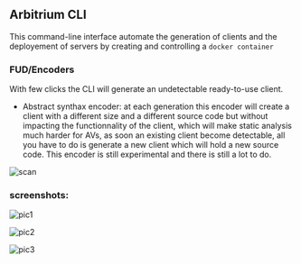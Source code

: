 ## Arbitrium CLI

This command-line interface automate the generation of clients and the deployement of servers by creating and controlling a `docker container`

### FUD/Encoders

With few clicks the CLI will generate an undetectable ready-to-use client.

- Abstract synthax encoder: at each generation this encoder will create a client with a different size and a different source code but without impacting the functionnality of the client, which will make static analysis much harder for AVs, as soon an existing client become detectable, all you have to do is generate a new client which will hold a new source code. This encoder is still experimental and there is still a lot to do.

![scan](https://user-images.githubusercontent.com/43894468/111032640-8e31c600-840d-11eb-8e03-b67dcd2fd196.png)


### screenshots:

![pic1](https://user-images.githubusercontent.com/43894468/111032344-fda6b600-840b-11eb-8b33-c6770c9d6fed.png)

![pic2](https://user-images.githubusercontent.com/43894468/111032379-2929a080-840c-11eb-8d61-deef3c565644.png)

![pic3](https://user-images.githubusercontent.com/43894468/111032389-38105300-840c-11eb-91e5-b6c931b9fc9d.png)
